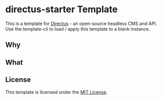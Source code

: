 # directus-starter Template

This is a template for [Directus](https://directus.io/) - an open-source headless CMS and API. Use the template-cli to load / apply this template to a blank instance.

## Why

## What

## License

This template is licensed under the [MIT License](https://opensource.org/licenses/MIT).
